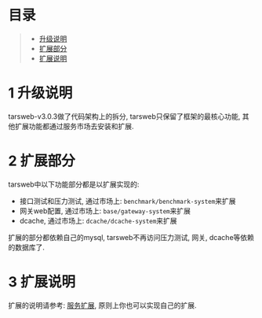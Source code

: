 
# 目录
> * [升级说明](#chapter-1)
> * [扩展部分](#chapter-2)
> * [扩展说明](#chapter-3)

# 1 <span id="chapter-1"></span>升级说明

tarsweb-v3.0.3做了代码架构上的拆分, tarsweb只保留了框架的最核心功能, 其他扩展功能都通过服务市场去安装和扩展.

# 2 <span id="chapter-2"></span>扩展部分

tarsweb中以下功能部分都是以扩展实现的:
- 接口测试和压力测试, 通过市场上: `benchmark/benchmark-system`来扩展
- 网关web配置, 通过市场上: `base/gateway-system`来扩展
- dcache, 通过市场上: `dcache/dcache-system`来扩展

扩展的部分都依赖自己的mysql, tarsweb不再访问压力测试, 网关, dcache等依赖的数据库了.

# 3 <span id="chapter-3"></span>扩展说明

扩展的说明请参考: [服务扩展](../base/plugins.md), 原则上你也可以实现自己的扩展.

